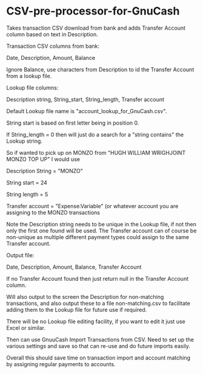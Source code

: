 # CSV-pre-processor-for-GnuCash
Takes transaction CSV download from bank and adds Transfer Account column based on text in 
Description. 

Transaction CSV columns from bank:

Date, Description, Amount, Balance

Ignore Balance, use characters from Description to id the Transfer Account from a lookup file. 

Lookup file columns:

Description string, String_start, String_length,	Transfer account

Default Lookup file name is "account_lookup_for_GnuCash.csv".

String start is based on first letter being in position 0.  

If String_length = 0 then will just do a search for a "string contains" the Lookup string. 

So if wanted to pick up on MONZO from "HUGH WILLIAM WRIGHJOINT MONZO TOP UP" I would use 

Description String = "MONZO"

String start = 24

String length = 5 

Transfer account = "Expense:Variable"  (or whatever account you are assigning to the MONZO 
transactions

Note the Description string needs to be unique in the Lookup file, if not then only the first one found will be used. The Transfer account can of course be non-unique as multiple different payment types could assign to the same Transfer account. 

Output file:

Date, Description, Amount, Balance, Transfer Account

If no Transfer Account found then just return null in the Transfer Account column.

Will also output to the screen the Description for non-matching transactions, and also output
these to a file non-matching.csv to facilitate adding them to the Lookup file for future use if required. 

There will be no Lookup file editing facility, if you want to edit it just use Excel or similar. 

Then can use GnuuCash Import Transactions from CSV. Need to set up the various settings and 
save so that can re-use and do future imports easily. 

Overall this should save time on transaction import and account matching by assigning regular 
payments to accounts. 
